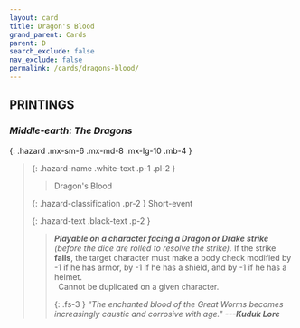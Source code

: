 ```yaml
---
layout: card
title: Dragon's Blood
grand_parent: Cards
parent: D
search_exclude: false
nav_exclude: false
permalink: /cards/dragons-blood/
---
```


## PRINTINGS


### _Middle-earth: The Dragons_

{: .hazard .mx-sm-6 .mx-md-8 .mx-lg-10 .mb-4 }
> {: .hazard-name .white-text .p-1 .pl-2 }
> > <div class="hazard-mp"></div>
> > <div class="card-name">Dragon's Blood</div>
>
> {: .hazard-classification .pr-2 }
> Short-event
>
> {: .hazard-text .black-text .p-2 }
> > _**Playable on a character facing a Dragon or Drake strike** (before the dice are rolled to resolve the strike)._ If the strike **fails**, the target character must make a body check modified by -1 if he has armor, by -1 if he has a shield, and by -1 if he has a helmet. <br>&ensp;Cannot be duplicated on a given character. 
> > 
> > {: .fs-3 } 
> > _“The enchanted blood of the Great Worms becomes increasingly caustic and corrosive with age."_ ***---&#65279;Kuduk&nbsp;Lore*** 
>
